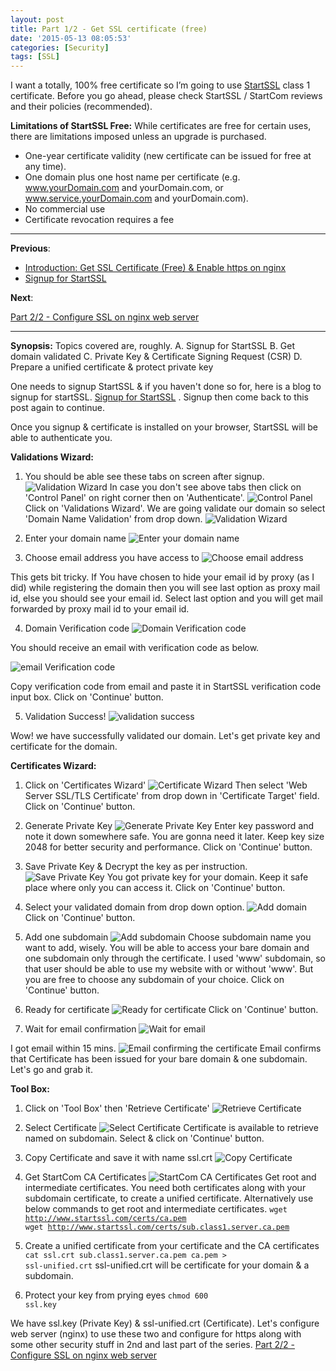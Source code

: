 ```yaml
---
layout: post
title: Part 1/2 - Get SSL certificate (free)
date: '2015-05-13 08:05:53'
categories: [Security]
tags: [SSL]
---
```


I want a totally, 100% free certificate so I’m going to use [StartSSL](https://www.startssl.com/) class 1 certificate. Before you go ahead, please check StartSSL / StartCom reviews and their policies (recommended).

**Limitations of StartSSL Free:**
While certificates are free for certain uses, there are limitations imposed unless an upgrade is purchased.

* One-year certificate validity (new certificate can be issued for free at any time).
* One domain plus one host name per certificate (e.g. www.yourDomain.com and yourDomain.com, or www.service.yourDomain.com and yourDomain.com).
* No commercial use
* Certificate revocation requires a fee

---
**Previous**:

* [Introduction: Get SSL Certificate (Free) & Enable https on nginx](https://ashishapy.com/2015/get-ssl-certificate-free-enable-https-on-nginx/)
* [Signup for StartSSL](https://ashishapy.com/2015/signup-for-startssl/)

**Next**:

[Part 2/2 - Configure SSL on nginx web server](https://ashishapy.com/2015/part-22-configure-nginx-web-server/)

---
**Synopsis:** 
Topics covered are, roughly.
A. Signup for StartSSL
B. Get domain validated
C. Private Key & Certificate Signing Request (CSR)
D. Prepare a unified certificate & protect private key

One needs to signup StartSSL & if you haven't done so for, here is a blog to signup for startSSL.
[Signup for StartSSL](https://ashishapy.com/2015/signup-for-startssl/) . Signup then come back to this post again to continue.

Once you signup & certificate is installed on your browser, StartSSL will be able to authenticate you.

**Validations Wizard:**

1. You should be able see these tabs on screen after signup.
![Validation Wizard](https://ashishapy-ghost.s3.amazonaws.com/2015/May/2AuthSSL-1431367260004.jpg)
In case you don't see above tabs then click on 'Control Panel' on right corner then on 'Authenticate'.
![Control Panel](https://ashishapy-ghost.s3.amazonaws.com/2015/May/1AuthSSL-1431367398701.jpg)
Click on 'Validations Wizard'. We are going validate our domain so select 'Domain Name Validation' from drop down.
![Validation Wizard](https://ashishapy-ghost.s3.amazonaws.com/2015/May/3AuthSSL-1431369562298.jpg)

2. Enter your domain name 
![Enter your domain name](https://ashishapy-ghost.s3.amazonaws.com/2015/May/4AuthSSL-1431411787617.jpg)

3. Choose email address you have access to 
![Choose email address](https://ashishapy-ghost.s3.amazonaws.com/2015/May/5AuthSSL-1431413486102.jpg)

This gets bit tricky. If You have chosen to hide your email id by proxy (as I did) while registering the domain then you will see last option as proxy mail id, else you should see your email id. Select last option and you will get mail forwarded by proxy mail id to your email id.

4. Domain Verification code
![Domain Verification code](https://ashishapy-ghost.s3.amazonaws.com/2015/May/6AuthSSL-1431529399603.jpg)

You should receive an email with verification code as below.

![email Verification code](https://ashishapy-ghost.s3.amazonaws.com/2015/May/6AuthSSLmail-1431415290094.jpg) 

Copy verification code from email and paste it in StartSSL verification code input box. Click on 'Continue' button.

5. Validation Success!
![validation success](https://ashishapy-ghost.s3.amazonaws.com/2015/May/7AuthSSL-1431504728128.jpg)

Wow! we have successfully validated our domain. Let's get private key and certificate for the domain.

**Certificates Wizard:**

1. Click on 'Certificates Wizard'
![Certificate Wizard](https://ashishapy-ghost.s3.amazonaws.com/2015/May/1SSLCert-1431500670158.jpg)
Then select 'Web Server SSL/TLS Certificate' from drop down in 'Certificate Target' field. Click on 'Continue' button.

2. Generate Private Key
![Generate Private Key](https://ashishapy-ghost.s3.amazonaws.com/2015/May/2SSLCert-1431500894187.jpg)
Enter key password and note it down somewhere safe. You are gonna need it later. Keep key size 2048 for better security and performance. Click on 'Continue' button.

3. Save Private Key & Decrypt the key as per instruction.
![Save Private Key](https://ashishapy-ghost.s3.amazonaws.com/2015/May/3SSLCert-1431504329620.jpg)
You got private key for your domain. Keep it safe place where only you can access it. Click on 'Continue' button.

4. Select your validated domain from drop down option.
![Add domain](https://ashishapy-ghost.s3.amazonaws.com/2015/May/4SSLCert-1431501233378.jpg)
Click on 'Continue' button.

5. Add one subdomain 
![Add subdomain](https://ashishapy-ghost.s3.amazonaws.com/2015/May/5SSLCert-1431533738187.jpg)
Choose subdomain name you want to add, wisely. You will be able to access your bare domain and one subdomain only through the certificate. I used 'www' subdomain, so that user should be able to use my website with or without 'www'. But you are free to choose any subdomain of your choice.
Click on 'Continue' button.

6. Ready for certificate
![Ready for certificate](https://ashishapy-ghost.s3.amazonaws.com/2015/May/6SSLCert-1431501735690.jpg)
Click on 'Continue' button.

7. Wait for email confirmation
![Wait for email](https://ashishapy-ghost.s3.amazonaws.com/2015/May/7SSLCert-1431501858450.jpg)

I got email within 15 mins.
![Email confirming the certificate](https://ashishapy-ghost.s3.amazonaws.com/2015/May/7SSLCertmail-1431502145843.jpg)
Email confirms that Certificate has been issued for your bare domain & one subdomain. Let's go and grab it.

**Tool Box:**

1. Click on 'Tool Box' then 'Retrieve Certificate'
![Retrieve Certificate](https://ashishapy-ghost.s3.amazonaws.com/2015/May/1SSLTool-1431502783011.jpg)

2. Select Certificate
![Select Certificate](https://ashishapy-ghost.s3.amazonaws.com/2015/May/2SSLTool-1431503013396.jpg)
Certificate is available to retrieve named on subdomain. Select & click on 'Continue' button.

3. Copy Certificate and save it with name ssl.crt
![Copy Certificate](https://ashishapy-ghost.s3.amazonaws.com/2015/May/3SSLTool-1431503144980.jpg)

4. Get StartCom CA Certificates
![StartCom CA Certificates](https://ashishapy-ghost.s3.amazonaws.com/2015/May/4SSLTool-1431503287930.jpg)
Get root and intermediate certificates. You need both certificates along with your subdomain certificate, to create a unified certificate.
Alternatively use below commands to get root and intermediate certificates.
<code>wget http://www.startssl.com/certs/ca.pem
wget http://www.startssl.com/certs/sub.class1.server.ca.pem</code>

5. Create a unified certificate from your certificate and the CA certificates
<code>cat ssl.crt sub.class1.server.ca.pem ca.pem > ssl-unified.crt</code>
ssl-unified.crt will be certificate for your domain & a subdomain.

6. Protect your key from prying eyes
<code>chmod 600 ssl.key</code>

We have ssl.key (Private Key) & ssl-unified.crt (Certificate). Let's configure web server (nginx) to use these two and configure for https along with some other security stuff in 2nd and last part of the series.
[Part 2/2 - Configure SSL on nginx web server](https://ashishapy.com/2015/part-22-configure-nginx-web-server/)